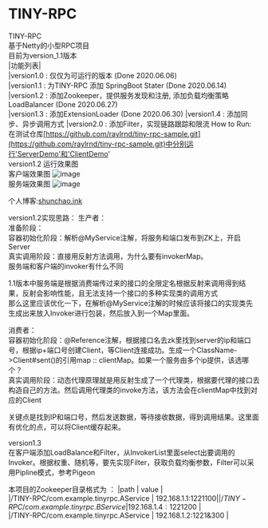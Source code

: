 # TINY-RPC
TINY-RPC  
基于Netty的小型RPC项目  
目前为version_1.1版本  
|功能列表|  
|version1.0 : 仅仅为可运行的版本  (Done 2020.06.06)    
|version1.1 : 为TINY-RPC 添加 SpringBoot Stater  (Done 2020.06.14)  
|version1.2 : 添加Zookeeper，提供服务发现和注册, 添加负载均衡策略LoadBalancer  (Done 2020.06.27)  
|version1.3 : 添加ExtensionLoader (Done 2020.06.30) 
|version1.4 : 添加同步、异步调用方式
|version2.0 : 添加Filter，实现链路跟踪和限流 
How to Run:  
在测试仓库[https://github.com/raylrnd/tiny-rpc-sample.git](https://github.com/raylrnd/tiny-rpc-sample.git)中分别运行'ServerDemo'和'ClientDemo'  
version1.2 运行效果图  
客户端效果图
![image](https://upload-images.jianshu.io/upload_images/16081207-b3a03e4f80c366af.png)  
服务端效果图
![image](https://upload-images.jianshu.io/upload_images/16081207-3c0abbcb20799619.png) 

个人博客:[shunchao.ink](http://www.shunchao.ink)

version1.2实现思路：
生产者：  
准备阶段：  
容器初始化阶段：解析@MyService注解，将服务和端口发布到ZK上，开启Server  
真实调用阶段：直接用反射方法调用，为什么要有invokerMap。  
服务端和客户端的invoker有什么不同  

1.1版本中服务端是根据消费端传过来的接口的全限定名根据反射来调用得到结果，反射会影响性能，且无法支持一个接口的多种实现类的调用方式  
那么这里应该优化一下，在解析@MyService注解的时候应该将接口的实现类先生成出来放入Invoker进行包装，然后放入到一个Map里面。

消费者：  
容器初始化阶段：@Reference注解，根据接口名去zk里找到server的ip和端口号，根据ip+端口号创建Client，等Client连接成功。生成一个ClassName->Client#sent()的引用map :: clientMap。如果一个服务由多个ip提供，该选哪个？  
真实调用阶段：动态代理原理就是用反射生成了一个代理类，根据要代理的接口去构造自己的方法。然后调用代理类的invoke方法，该方法会在clientMap中找到对应的Client 

关键点是找到IP和端口号，然后发送数据，等待接收数据，得到调用结果。这里面有优化的点，可以将Client缓存起来。 

version1.3  
在客户端添加LoadBalance和Filter，从InvokerList里面select出要调用的Invoker。根据权重、随机等，要先实现Filter，获取负载均衡参数，Filter可以采用Pipline模式，参考Pigeon  

本项目的Zookeeper目录格式为 ： 
|path                                   |  value               |  
|/TINY-RPC/com.example.tinyrpc.AService | 192.168.1.1:1221$100 |  
|/TINY-RPC/com.example.tinyrpc.BService | 192.168.1.4:1221$200 |  
|/TINY-RPC/com.example.tinyrpc.AService | 192.168.1.2:1221&300 |  
